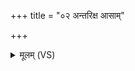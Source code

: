 +++
title = "०२ अन्तरिक्ष आसाम्"

+++
<details><summary>मूलम् (VS)</summary>

अ॒न्तरि॑क्ष आसां॒ स्थाम॑ श्रान्त॒सदा॑मिव। आ॒स्थान॑म॒स्य भू॒तस्य॑ वि॒दुष्टद्वे॒धसो॒ न वा॑ ॥
</details>